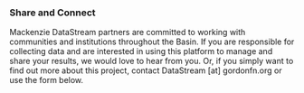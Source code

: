 ### Share and Connect
Mackenzie DataStream partners are committed to working with communities and institutions throughout the Basin. If you are responsible for collecting data and are interested in using this platform to manage and share your results, we would love to hear from you. Or, if you simply want to find out more about this project, contact DataStream [at] gordonfn.org or use the form below. 
